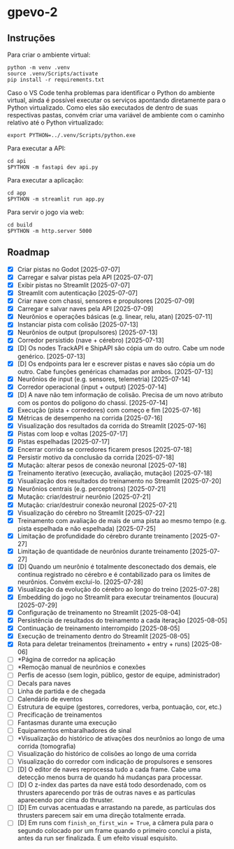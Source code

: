 # gpevo-2

## Instruções

Para criar o ambiente virtual:

```
python -m venv .venv
source .venv/Scripts/activate
pip install -r requirements.txt
```

Caso o VS Code tenha problemas para identificar o Python do ambiente virtual, ainda é possível executar os serviços apontando diretamente para o Python virtualizado. Como eles são executados de dentro de suas respectivas pastas, convém criar uma variável de ambiente com o caminho relativo até o Python virtualizado:

```
export PYTHON=../.venv/Scripts/python.exe
```

Para executar a API:

```
cd api
$PYTHON -m fastapi dev api.py
```

Para executar a aplicação:

```
cd app
$PYTHON -m streamlit run app.py
```

Para servir o jogo via web:
```
cd build
$PYTHON -m http.server 5000
```

## Roadmap

- [x] Criar pistas no Godot [2025-07-07]
- [x] Carregar e salvar pistas pela API [2025-07-07]
- [x] Exibir pistas no Streamlit [2025-07-07]
- [x] Streamlit com autenticação [2025-07-07]
- [x] Criar nave com chassi, sensores e propulsores [2025-07-09]
- [x] Carregar e salvar naves pela API [2025-07-09]
- [x] Neurônios e operações básicas (e.g. linear, relu, atan) [2025-07-11]
- [x] Instanciar pista com colisão [2025-07-13]
- [x] Neurônios de output (propulsores) [2025-07-13]
- [x] Corredor persistido (nave + cérebro) [2025-07-13]
- [x] [D] Os nodes TrackAPI e ShipAPI são cópia um do outro. Cabe um node genérico. [2025-07-13]
- [x] [D] Os endpoints para ler e escrever pistas e naves são cópia um do outro. Cabe funções genéricas chamadas por ambos. [2025-07-13]
- [x] Neurônios de input (e.g. sensores, telemetria) [2025-07-14]
- [x] Corredor operacional (input + output) [2025-07-14]
- [x] [D] A nave não tem informação de colisão. Precisa de um novo atributo com os pontos do polígono do chassi. [2025-07-14]
- [x] Execução (pista + corredores) com começo e fim [2025-07-16]
- [x] Métricas de desempenho na corrida [2025-07-16]
- [x] Visualização dos resultados da corrida do Streamlit [2025-07-16]
- [x] Pistas com loop e voltas [2025-07-17]
- [x] Pistas espelhadas [2025-07-17]
- [x] Encerrar corrida se corredores ficarem presos [2025-07-18]
- [x] Persistir motivo da conclusão da corrida [2025-07-18]
- [x] Mutação: alterar pesos de conexão neuronal [2025-07-18]
- [x] Treinamento iterativo (execução, avaliação, mutação) [2025-07-18]
- [x] Visualização dos resultados do treinamento no Streamlit [2025-07-20]
- [x] Neurônios centrais (e.g. perceptrons) [2025-07-21]
- [x] Mutação: criar/destruir neurônio [2025-07-21]
- [x] Mutação: criar/destruir conexão neuronal [2025-07-21]
- [x] Visualização do cérebro no Streamlit [2025-07-22]
- [x] Treinamento com avaliação de mais de uma pista ao mesmo tempo (e.g. pista espelhada e não espelhada) [2025-07-25]
- [x] Limitação de profundidade do cérebro durante treinamento [2025-07-27]
- [x] Limitação de quantidade de neurônios durante treinamento [2025-07-27]
- [x] [D] Quando um neurônio é totalmente desconectado dos demais, ele continua registrado no cérebro e é contabilizado para os limites de neurônios. Convém excluí-lo. [2025-07-28]
- [x] Visualização da evolução do cérebro ao longo do treino [2025-07-28]
- [x] Embedding do jogo no Streamlit para executar treinamentos (loucura) [2025-07-29]
- [x] Configuração de treinamento no Streamlit [2025-08-04]
- [x] Persistência de resultados do treinamento a cada iteração [2025-08-05]
- [x] Continuação de treinamento interrompido [2025-08-05]
- [x] Execução de treinamento dentro do Streamlit [2025-08-05]
- [x] Rota para deletar treinamentos (treinamento + entry + runs) [2025-08-06]
- [ ] *Página de corredor na aplicação
- [ ] *Remoção manual de neurônios e conexões
- [ ] Perfis de acesso (sem login, público, gestor de equipe, administrador)
- [ ] Decals para naves
- [ ] Linha de partida e de chegada
- [ ] Calendário de eventos
- [ ] Estrutura de equipe (gestores, corredores, verba, pontuação, cor, etc.)
- [ ] Precificação de treinamentos
- [ ] Fantasmas durante uma execução
- [ ] Equipamentos embaralhadores de sinal
- [ ] *Visualização do histórico de ativações dos neurônios ao longo de uma corrida (tomografia)
- [ ] Visualização do histórico de colisões ao longo de uma corrida
- [ ] Visualização do corredor com indicação de propulsores e sensores
- [ ] [D] O editor de naves reprocessa tudo a cada frame. Cabe uma detecção menos burra de quando há mudanças para processar.
- [ ] [D] O z-index das partes da nave está todo desordenado, com os thrusters aparecendo por trás de outras naves e as partículas aparecendo por cima do thruster.
- [ ] [D] Em curvas acentuadas e arrastando na parede, as partículas dos thrusters parecem sair em uma direção totalmente errada.
- [ ] [D] Em runs com `finish_on_first_win = True`, a câmera pula para o segundo colocado por um frame quando o primeiro conclui a pista, antes da run ser finalizada. É um efeito visual esquisito.